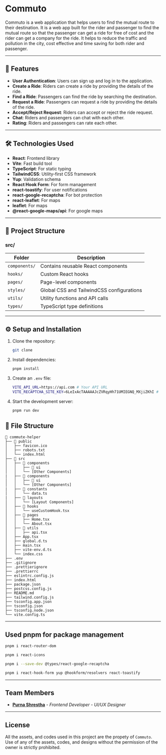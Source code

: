# Commuto

Commuto is a web application that helps users to find the mutual route to their destination. It is a web app built for the rider and passenger to find the mutual route so that the passenger can get a ride for free of cost and the rider can get a company for the ride. It helps to reduce the traffic and pollution in the city, cost effective and time saving for both rider and passenger.

---

## 🚀 Features

- **User Authentication**: Users can sign up and log in to the application.
- **Create a Ride**: Riders can create a ride by providing the details of the ride.
- **Find a Ride**: Passengers can find the ride by searching the destination.
- **Request a Ride**: Passengers can request a ride by providing the details of the ride.
- **Accept/Reject Request**: Riders can accept or reject the ride request.
- **Chat**: Riders and passengers can chat with each other.
- **Rating**: Riders and passengers can rate each other.

---

## 🛠️ Technologies Used

- **React**: Frontend library
- **Vite**: Fast build tool
- **TypeScript**: For static typing
- **TailwindCSS**: Utility-first CSS framework
- **Yup**: Validation schema
- **React Hook Form**: For form management
- **react-toastify**: For user notifications
- **react-google-recaptcha**: For bot protection
- **react-leaflet**: For maps 
- **leaflet**: For maps
- **@react-google-maps/api**: For google maps

---

## 📁 Project Structure

### **src/**

| Folder            | Description                                      |
|--------------------|--------------------------------------------------|
| `components/`     | Contains reusable React components               |
| `hooks/`          | Custom React hooks                               |
| `pages/`          | Page-level components                            |
| `styles/`         | Global CSS and TailwindCSS configurations         |
| `utils/`          | Utility functions and API calls                  |
| `types/`          | TypeScript type definitions                      |

---

## ⚙️ Setup and Installation

1. Clone the repository:
   ```bash
   git clone 
    ```

2. Install dependencies:
    ```bash
    pnpm install
    ```
3. Create an `.env` file: 
    ```bash
    VITE_API_URL=https://api.com # Your API URL
    VITE_RECAPTCHA_SITE_KEY=6LeIxAcTAAAAAJcZVRqyHh71UMIEGNQ_MXjiZKhI # Your reCAPTCHA site key
    ```
4. Start the development server:
    ```bash
    pnpm run dev
    ```

## 📂 File Structure

``` plaintext
📂 commute-helper
├── 📂 public
│   ├── favicon.ico
│   ├── robots.txt
│   └── index.html
├── 📂 src
│   ├── 📂 components
│   │   ├── 📂 ui
│   │   └── [Other Components]
|   ├── 📂 components
│   │   ├── 📂 ui
│   │   └── [Other Components]
|   ├── 📂 constants
│   │   └── data.ts
|   ├── 📂 layouts
│   │   └── [Layout Components]
│   ├── 📂 hooks
│   │   └── useCustomHook.tsx
│   ├── 📂 pages
│   │   ├── Home.tsx
│   │   └── About.tsx
│   ├── 📂 utils
│   │   ├── api.tsx
│   ├── App.tsx
│   ├── global.d.ts
│   ├── main.tsx
│   ├── vite-env.d.ts
│   └── index.css
├── .env
├── .gitignore
├── .prettierignore
├── .prettierrc
├── eslintrc.config.js
├── index.html
├── package.json
├── postcss.config.js
├── README.md
├── tailwind.config.js
├── tsconfig.app.json
├── tsconfig.json
├── tsconfig.node.json
└── vite.config.ts
```

---

## Used pnpm for package management

```bash
pnpm i react-router-dom
```

```bash
pnpm i react-icons
```

```bash
pnpm i --save-dev @types/react-google-recaptcha
```

```bash
pnpm i react-hook-form yup @hookform/resolvers react-toastify
```

---

## Team Members

- **[Purna Shrestha](https://www.purnashrestha.com.np)** - _Frontend Developer_ - _UI/UX Designer_

---

## License

All the assets, and codes used in this project are the propety of `Commuto`. Use of any of the assets, codes, and designs without the permission of the owner is strictly prohibited.